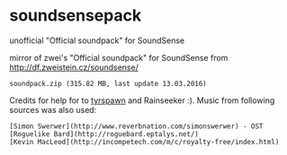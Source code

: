 # soundsensepack
unofficial "Official soundpack" for SoundSense

mirror of zwei's "Official soundpack" for SoundSense
from http://df.zweistein.cz/soundsense/

    soundpack.zip (315.82 MB, last update 13.03.2016)

Credits for help for to [tyrspawn](http://www.krauselabs.net/) and Rainseeker :). Music from following sources was also used:

    [Simon Swerwer](http://www.reverbnation.com/simonswerwer) - OST
    [Roguelike Bard](http://roguebard.eptalys.net/)
    [Kevin MacLeod](http://incompetech.com/m/c/royalty-free/index.html)
